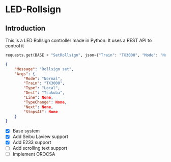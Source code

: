 # LED-Rollsign

## Introduction

This is a LED Rollsign controller made in Python. It uses a REST API to control it

```python
requests.get(BASE + "SetRollsign", json={"Train": "TX3000", "Mode": "Normal", "Type": "Local", "Dest": "Tsukuba"})
```

```json
{
    "Message": "Rollsign set",
    "Args": {
        "Mode": "Normal",
        "Train": "TX3000",
        "Type": "Local",
        "Dest": "Tsukuba",
        "Line": None,
        "TypeChange": None,
        "Next": None,
        "StopsAt": None
    }
}
```


- [X] Base system
- [X] Add Seibu Laview support
- [X] Add E233 support
- [ ] Add scrolling text support
- [ ] Implement OROCSA